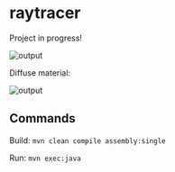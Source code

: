 # raytracer

Project in progress!

![output](https://github.com/user-attachments/assets/86a17f7f-2c7a-414d-acbb-c6939cc1d4fd)

Diffuse material:

![output](https://github.com/user-attachments/assets/77a209f1-a65d-4f55-9a23-df1591f771de)




## Commands
Build: `mvn clean compile assembly:single`

Run: `mvn exec:java`
